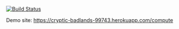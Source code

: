 [![Build Status](https://travis-ci.com/BusraSunar/fall2019-hw1-BusraSunar.svg?token=CFBXsqDhWHRaeZ6XvLD4&branch=master)](https://travis-ci.com/BusraSunar/fall2019-hw1-BusraSunar)


Demo site: https://cryptic-badlands-99743.herokuapp.com/compute
